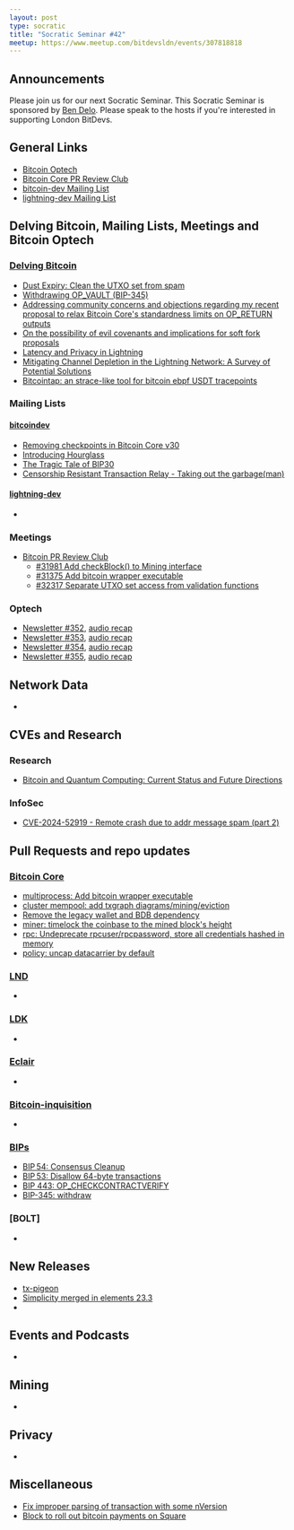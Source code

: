 ```yaml
---
layout: post
type: socratic
title: "Socratic Seminar #42"
meetup: https://www.meetup.com/bitdevsldn/events/307818818
---
```


## Announcements

Please join us for our next Socratic Seminar. This Socratic Seminar is sponsored by [Ben Delo](https://twitter.com/bendelo).
Please speak to the hosts if you're interested in supporting London BitDevs.

## General Links

* [Bitcoin Optech](https://bitcoinops.org)
* [Bitcoin Core PR Review Club](https://bitcoincore.reviews)
* [bitcoin-dev Mailing List](https://lists.linuxfoundation.org/pipermail/bitcoin-dev)
* [lightning-dev Mailing List](https://lists.linuxfoundation.org/pipermail/lightning-dev)

## Delving Bitcoin, Mailing Lists, Meetings and Bitcoin Optech
### [Delving Bitcoin](https://delvingbitcoin.org/)
- [Dust Expiry: Clean the UTXO set from spam](https://delvingbitcoin.org/t/dust-expiry-clean-the-utxo-set-from-spam/1707)
- [Withdrawing OP\_VAULT (BIP-345)](https://delvingbitcoin.org/t/withdrawing-op-vault-bip-345/1670)
- [Addressing community concerns and objections regarding my recent proposal to relax Bitcoin Core's standardness limits on OP\_RETURN outputs](https://delvingbitcoin.org/t/addressing-community-concerns-and-objections-regarding-my-recent-proposal-to-relax-bitcoin-cores-standardness-limits-on-op-return-outputs/1697)
- [On the possibility of evil covenants and implications for soft fork proposals](https://delvingbitcoin.org/t/on-the-possibility-of-evil-covenants-and-implications-for-soft-fork-proposals/1703)
- [Latency and Privacy in Lightning](https://delvingbitcoin.org/t/latency-and-privacy-in-lightning/1723)
- [Mitigating Channel Depletion in the Lightning Network: A Survey of Potential Solutions](https://delvingbitcoin.org/t/mitigating-channel-depletion-in-the-lightning-network-a-survey-of-potential-solutions/1640)
- [Bitcointap: an strace-like tool for bitcoin ebpf USDT tracepoints](https://delvingbitcoin.org/t/bitcointap-an-strace-like-tool-for-bitcoin-ebpf-usdt-tracepoints/1694)

### Mailing Lists
#### [bitcoindev](https://groups.google.com/g/bitcoindev)
- [Removing checkpoints in Bitcoin Core v30](https://groups.google.com/g/bitcoindev/c/qyId8Yto45M)
- [Introducing Hourglass](https://groups.google.com/g/bitcoindev/c/zmg3U117aNc)
- [The Tragic Tale of BIP30](https://groups.google.com/g/bitcoindev/c/aqHRfa0UWFo)
- [Censorship Resistant Transaction Relay - Taking out the garbage(man)](https://groups.google.com/g/bitcoindev/c/bmV1QwYEN4k)


#### [lightning-dev](https://lists.linuxfoundation.org/pipermail/lightning-dev)
-

### Meetings
- [Bitcoin PR Review Club](https://bitcoincore.reviews)
  - [#31981 Add checkBlock() to Mining interface](https://bitcoincore.reviews/31981)
  - [#31375 Add bitcoin wrapper executable](https://bitcoincore.reviews/31375)
  - [#32317 Separate UTXO set access from validation functions](https://bitcoincore.reviews/32317)

### Optech
- [Newsletter #352](https://bitcoinops.org/en/newsletters/2025/05/02/), [audio recap](https://bitcoinops.org/en/podcast/2025/05/06/)
- [Newsletter #353](https://bitcoinops.org/en/newsletters/2025/05/09/), [audio recap](https://bitcoinops.org/en/podcast/2025/05/13/)
- [Newsletter #354](https://bitcoinops.org/en/newsletters/2025/05/16/), [audio recap](https://bitcoinops.org/en/podcast/2025/05/20/)
- [Newsletter #355](https://bitcoinops.org/en/newsletters/2025/05/23/), [audio recap](https://bitcoinops.org/en/podcast/2025/05/27/)

## Network Data
-

## CVEs and Research
### Research
- [Bitcoin and Quantum Computing: Current Status and Future Directions](https://chaincode.com/bitcoin-post-quantum.pdf)

### InfoSec
- [CVE-2024-52919 - Remote crash due to addr message spam (part 2)](https://bitcoincore.org/en/2025/04/28/disclose-cve-2024-52919/)

## Pull Requests and repo updates
### [Bitcoin Core](https://github.com/bitcoin/bitcoin)
- [multiprocess: Add bitcoin wrapper executable](https://github.com/bitcoin/bitcoin/pull/31375)
- [cluster mempool: add txgraph diagrams/mining/eviction](https://github.com/bitcoin/bitcoin/pull/31444)
- [Remove the legacy wallet and BDB dependency](https://github.com/bitcoin/bitcoin/pull/28710)
- [miner: timelock the coinbase to the mined block's height](https://github.com/bitcoin/bitcoin/pull/32155)
- [rpc: Undeprecate rpcuser/rpcpassword, store all credentials hashed in memory](https://github.com/bitcoin/bitcoin/pull/32423)
- [policy: uncap datacarrier by default](https://github.com/bitcoin/bitcoin/pull/32406)


### [LND](https://github.com/lightningnetwork/lnd)
-

### [LDK](https://github.com/lightningdevkit/rust-lightning)
-

### [Eclair](https://github.com/ACINQ/eclair)
-

### [Bitcoin-inquisition](https://github.com/bitcoin-inquisition/bitcoin)
-

### [BIPs](https://github.com/bitcoin/bips)
- [BIP 54: Consensus Cleanup](https://github.com/bitcoin/bips/pull/1800)
- [BIP 53: Disallow 64-byte transactions](https://github.com/bitcoin/bips/pull/1760)
- [BIP 443: OP\_CHECKCONTRACTVERIFY](https://github.com/bitcoin/bips/pull/1793)
- [BIP-345: withdraw](https://github.com/bitcoin/bips/pull/1848)

### [BOLT]
-

## New Releases
- [tx-pigeon](https://github.com/stutxo/tx-pigeon)
- [Simplicity merged in elements 23.3](https://github.com/ElementsProject/elements/releases/tag/elements-23.3.0)
- 

## Events and Podcasts
-

## Mining
-

## Privacy
-

## Miscellaneous
- [Fix improper parsing of transaction with some nVersion](https://github.com/MetacoSA/NBitcoin/pull/1269)
- [Block to roll out bitcoin payments on Square](https://block.xyz/inside/block-to-roll-out-bitcoin-payments-on-square)
